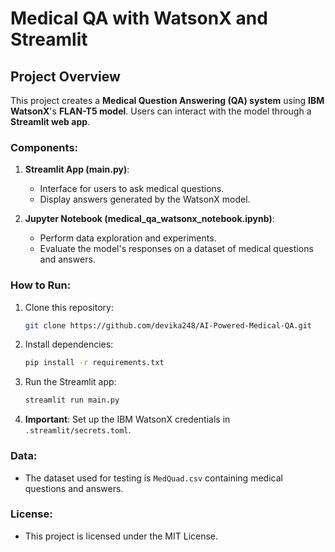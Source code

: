 # Medical QA with WatsonX and Streamlit

## Project Overview

This project creates a **Medical Question Answering (QA) system** using **IBM WatsonX**'s **FLAN-T5 model**. Users can interact with the model through a **Streamlit web app**.

### Components:

1. **Streamlit App (main.py)**: 
    - Interface for users to ask medical questions.
    - Display answers generated by the WatsonX model.

2. **Jupyter Notebook (medical_qa_watsonx_notebook.ipynb)**:
    - Perform data exploration and experiments.
    - Evaluate the model's responses on a dataset of medical questions and answers.

### How to Run:

1. Clone this repository:
    ```bash
    git clone https://github.com/devika248/AI-Powered-Medical-QA.git
    ```

2. Install dependencies:
    ```bash
    pip install -r requirements.txt
    ```

3. Run the Streamlit app:
    ```bash
    streamlit run main.py
    ```

4. **Important**: Set up the IBM WatsonX credentials in `.streamlit/secrets.toml`.

### Data:
- The dataset used for testing is `MedQuad.csv` containing medical questions and answers.

### License:
- This project is licensed under the MIT License.
